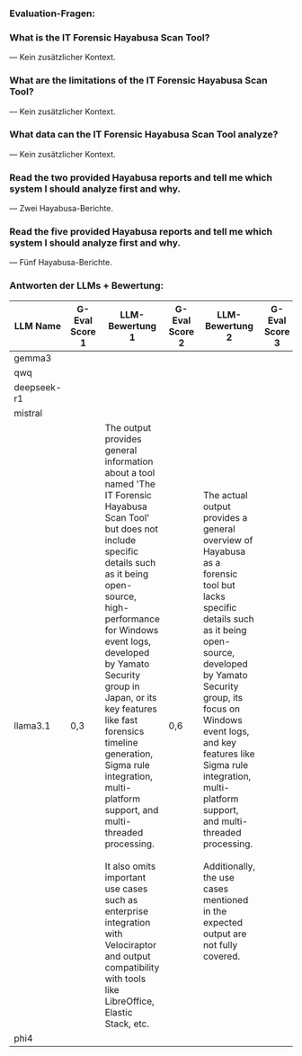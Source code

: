 ### Evaluation-Fragen:

### What is the IT Forensic Hayabusa Scan Tool?
— Kein zusätzlicher Kontext.

### What are the limitations of the IT Forensic Hayabusa Scan Tool?
— Kein zusätzlicher Kontext.

### What data can the IT Forensic Hayabusa Scan Tool analyze?
— Kein zusätzlicher Kontext.

### Read the two provided Hayabusa reports and tell me which system I should analyze first and why.
— Zwei Hayabusa-Berichte.

### Read the five provided Hayabusa reports and tell me which system I should analyze first and why.
— Fünf Hayabusa-Berichte.

### Antworten der LLMs + Bewertung:

| LLM Name     | G-Eval Score 1 | LLM-Bewertung 1 | G-Eval Score 2 | LLM-Bewertung 2 | G-Eval Score 3 | LLM-Bewertung 3 | G-Eval Score 4 | LLM-Bewertung 4 | G-Eval Score 5 | LLM-Bewertung 5 |
|--------------|----------------|------------------|----------------|------------------|----------------|------------------|----------------|------------------|----------------|------------------|
| gemma3       |                |                  |                |                  |                |                  |                |                  |                |                  |
| qwq          |                |                  |                |                  |                |                  |                |                  |                |                  |
| deepseek-r1  |                |                  |                |                  |                |                  |                |                  |                |                  |
| mistral      |                |                  |                |                  |                |                  |                |                  |                |                  |
| llama3.1     |    0,3            | The output provides general information about a tool named 'The IT Forensic Hayabusa Scan Tool' but does not include specific details such as it being open-source, high-performance for Windows event logs, developed by Yamato Security group in Japan, or its key features like fast forensics timeline generation, Sigma rule integration, multi-platform support, and multi-threaded processing.<br><br>It also omits important use cases such as enterprise integration with Velociraptor and output compatibility with tools like LibreOffice, Elastic Stack, etc.                 |      0,6          |      The actual output provides a general overview of Hayabusa as a forensic tool but lacks specific details such as it being open-source, developed by Yamato Security group, its focus on Windows event logs, and key features like Sigma rule integration, multi-platform support, and multi-threaded processing.<br><br>Additionally, the use cases mentioned in the expected output are not fully covered.             |                |                  |                |                  |                |                  |
| phi4         |                |                  |                |                  |                |                  |                |                  |                |                  |
